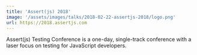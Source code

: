 ```yaml
---
title: 'Assert(js) 2018'
image: '/assets/images/talks/2018-02-22-assertjs-2018/logo.png'
url: https://2018.assertjs.com
---
```


Assert(js) Testing Conference is a one-day, single-track conference with a
laser focus on testing for JavaScript developers.
